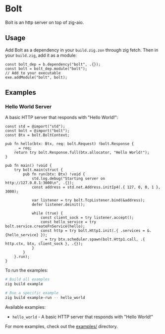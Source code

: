 # Bolt

Bolt is an http server on top of zig-aio.

## Usage

Add Bolt as a dependency in your `build.zig.zon` through zig fetch.
Then in your `build.zig`, add it as a module:

```zig
const bolt_dep = b.dependency("bolt", .{});
const bolt = bolt_dep.module("bolt");
// Add to your executable
exe.addModule("bolt", bolt);
```

## Examples

### Hello World Server

A basic HTTP server that responds with "Hello World!":

```zig
const std = @import("std");
const bolt = @import("bolt");
const Btx = bolt.BoltContext;

pub fn hello(btx: Btx, req: bolt.Request) !bolt.Response {
    _ = req;
    return try bolt.Response.full(btx.allocator, "Hello World!");
}

pub fn main() !void {
    try bolt.main(struct {
        pub fn run(btx: Btx) !void {
            std.log.debug("Starting server on http://127.0.0.1:3000\n", .{});
            const address = std.net.Address.initIp4(.{ 127, 0, 0, 1 }, 3000);

            var listener = try bolt.TcpListener.bind(&address);
            defer listener.deinit();

            while (true) {
                const client_sock = try listener.accept();
                const hello_service = try bolt.service.createFnService(hello);
                const http = try bolt.Http1.init(.{ .services = &.{hello_service} });
                _ = try btx.scheduler.spawn(bolt.Http1.call, .{ http.ctx, btx, client_sock }, .{});
            }
        }
    }.run);
}
```

To run the examples:

```bash
# Build all examples
zig build example

# Run a specific example
zig build example-run -- hello_world
```

Available examples:

- `hello_world` - A basic HTTP server that responds with "Hello World!"

For more examples, check out the [examples/](examples/) directory.
